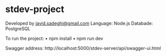 # stdev-project

Developed by javid.sadeghi@gmail.com
Language: Node.js
Databade: PostgreSQL

To run the project:
•	npm install
•	npm run dev

Swagger address: 
http://localhost:5000/stdev-server/api/swagger-ui.html
